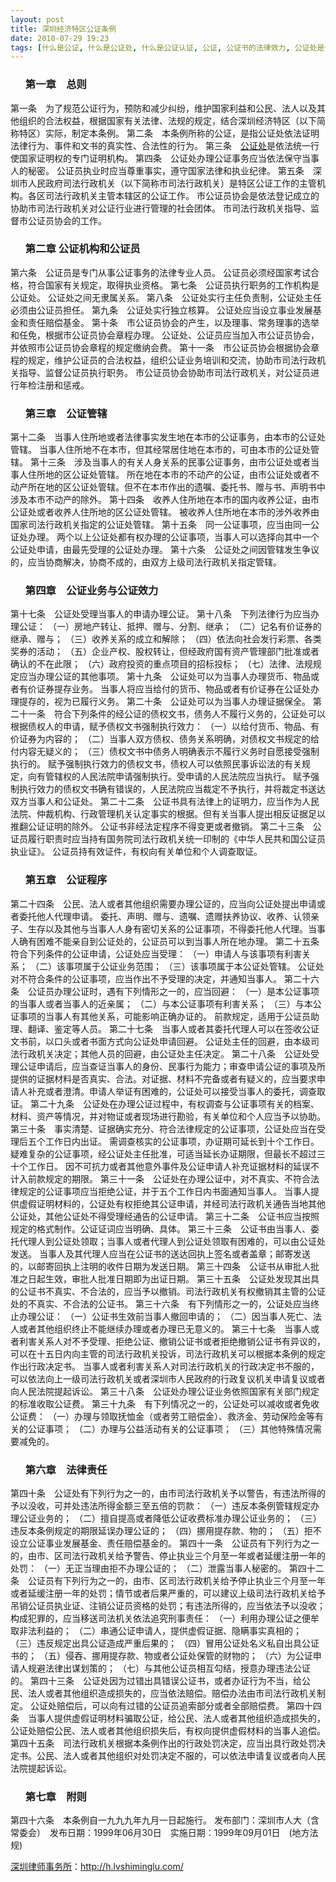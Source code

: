 ```yaml
---
layout: post
title: 深圳经济特区公证条例
date: 2010-07-29 19:23
tags: [什么是公证, 什么是公证处, 什么是公证认证, 公证, 公证书的法律效力, 公证处是什么单位, 公证处是干什么的, 公证的效力, 公证程序规则, 公证需要什么材料, 办理公证程序, 深圳法律咨询电话]
---
```

<ol>
<h3>第一章　总则</h3>
</ol>
第一条　为了规范公证行为，预防和减少纠纷，维护国家利益和公民、法人以及其他组织的合法权益，根据国家有关法律、法规的规定，结合深圳经济特区（以下简称特区）实际，制定本条例。
第二条　本条例所称的公证，是指公证处依法证明法律行为、事件和文书的真实性、合法性的行为。
第三条　<a href="http://h.lvshiminglu.com/law/178.html" target="_blank">公证处</a>是依法统一行使国家证明权的专门证明机构。
第四条　公证处办理公证事务应当依法保守当事人的秘密。
公证员执业时应当尊重事实，遵守国家法律和执业纪律。
第五条　深圳市人民政府司法行政机关（以下简称市司法行政机关）是特区公证工作的主管机构。各区司法行政机关主管本辖区的公证工作。
市公证员协会是依法登记成立的协助市司法行政机关对公证行业进行管理的社会团体。
市司法行政机关指导、监督市公证员协会的工作。
<ol>
<h3>第二章	  公证机构和公证员</h3>
</ol>
第六条　公证员是专门从事公证事务的法律专业人员。
公证员必须经国家考试合格，符合国家有关规定，取得执业资格。
第七条　公证员执行职务的工作机构是公证处。
公证处之间无隶属关系。
第八条　公证处实行主任负责制，公证处主任必须由公证员担任。
第九条　公证处实行独立核算。
公证处应当设立事业发展基金和责任赔偿基金。
第十条　市公证员协会的产生，以及理事、常务理事的选举和任免，根据市公证员协会章程办理。
公证处、公证员应当加入市公证员协会，并依照市公证员协会章程的规定缴纳会费。
第十一条　市公证员协会根据协会章程的规定，维护公证员的合法权益，组织公证业务培训和交流，协助市司法行政机关指导、监督公证员执行职务。
市公证员协会协助市司法行政机关，对公证员进行年检注册和惩戒。
<ol>
<h3>第三章　公证管辖</h3>
</ol>
第十二条　当事人住所地或者法律事实发生地在本市的公证事务，由本市的公证处管辖。
当事人住所地不在本市，但其经常居住地在本市的，可由本市的公证处管辖。
第十三条　涉及当事人的有关人身关系的民事公证事务，由市公证处或者当事人住所地的区公证处管辖。
所在地在本市的不动产的公证，由市公证处或者不动产所在地的区公证处管辖。但不在本市作出的遗嘱、委托书、赠与书、声明书中涉及本市不动产的除外。
第十四条　收养人住所地在本市的国内收养公证，由市公证处或者收养人住所地的区公证处管辖。
被收养人住所地在本市的涉外收养由国家司法行政机关指定的公证处管辖。
第十五条　同一公证事项，应当由同一公证处办理。
两个以上公证处都有权办理的公证事项，当事人可以选择向其中一个公证处申请，由最先受理的公证处办理。
第十六条　公证处之间因管辖发生争议的，应当协商解决，协商不成的，由双方上级司法行政机关指定管辖。
<ol>
<h3>第四章　公证业务与公证效力</h3>
</ol>
第十七条　公证处受理当事人的申请办理公证。
第十八条　下列法律行为应当办理公证：
（一）房地产转让、抵押、赠与、分割、继承；
（二）记名有价证券的继承、赠与；
（三）收养关系的成立和解除；
（四）依法向社会发行彩票、各类奖券的活动；
（五）企业产权、股权转让，但经政府国有资产管理部门批准或者确认的不在此限；
（六）政府投资的重点项目的招标投标；
（七）法律、法规规定应当办理公证的其他事项。
第十九条　公证处可以为当事人办理货币、物品或者有价证券提存业务。
当事人将应当给付的货币、物品或者有价证券在公证处办理提存的，视为已履行义务。
第二十条　公证处可以为当事人办理证据保全。
第二十一条　符合下列条件的经公证的债权文书，债务人不履行义务的，公证处可以根据债权人的申请，赋予债权文书强制执行效力：
（一）以给付货币、物品、有价证券为内容的；
（二）当事人双方债权、债务关系明确，对债权文书规定的给付内容无疑义的；
（三）债权文书中债务人明确表示不履行义务时自愿接受强制执行的。
赋予强制执行效力的债权文书，债权人可以依照民事诉讼法的有关规定，向有管辖权的人民法院申请强制执行。受申请的人民法院应当执行。
赋予强制执行效力的债权文书确有错误的，人民法院应当裁定不予执行，并将裁定书送达双方当事人和公证处。
第二十二条　公证书具有法律上的证明力，应当作为人民法院、仲裁机构、行政管理机关认定事实的根据。但有关当事人提出相反证据足以推翻公证证明的除外。
公证书非经法定程序不得变更或者撤销。
第二十三条　公证员履行职责时应当持有国务院司法行政机关统一印制的《中华人民共和国公证员执业证》。
公证员持有效证件，有权向有关单位和个人调查取证。
<ol>
<h3>第五章　公证程序</h3>
</ol>
第二十四条　公民、法人或者其他组织需要办理公证的，应当向公证处提出申请或者委托他人代理申请。
委托、声明、赠与、遗嘱、遗赠扶养协议、收养、认领亲子、生存以及其他与当事人人身有密切关系的公证事项，不得委托他人代理。当事人确有困难不能亲自到公证处的，公证员可以到当事人所在地办理。
第二十五条　符合下列条件的公证申请，公证处应当受理：
（一）申请人与该事项有利害关系；
（二）该事项属于公证业务范围；
（三）该事项属于本公证处管辖。
公证处对不符合条件的公证事项，应当作出不予受理的决定，并通知当事人。
第二十六条　公证员办理公证时，遇有下列情形之一的，应当回避：
（一）是本公证事项的当事人或者当事人的近亲属；
（二）与本公证事项有利害关系；
（三）与本公证事项的当事人有其他关系，可能影响正确办证的。
前款规定，适用于公证员助理、翻译、鉴定等人员。
第二十七条　当事人或者其委托代理人可以在签收公证文书前，以口头或者书面方式向公证处申请回避。
公证处主任的回避，由本级司法行政机关决定；其他人员的回避，由公证处主任决定。
第二十八条　公证处受理公证申请后，应当查证当事人的身份、民事行为能力；审查申请公证的事项及所提供的证据材料是否真实、合法。对证据、材料不完备或者有疑义的，应当要求申请人补充或者澄清。申请人举证有困难的，公证处可以接受当事人的委托，调查取证。
第二十九条　公证处在办理公证过程中，有权调查与公证事项有关的档案、材料、资产等情况，并对物证或者现场进行勘验，有关单位和个人应当予以协助。
第三十条　事实清楚、证据确实充分、符合法律规定的公证事项，公证处应当在受理后五个工作日内出证。
需调查核实的公证事项，办证期可延长到十个工作日。
疑难复杂的公证事项，经公证处主任批准，可适当延长办证期限，但最长不超过三十个工作日。
因不可抗力或者其他意外事件及公证申请人补充证据材料的延误不计入前款规定的期限。
第三十一条　公证处在办理公证中，对不真实、不符合法律规定的公证事项应当拒绝公证，并于五个工作日内书面通知当事人。
当事人提供虚假证明材料的，公证处有权拒绝其公证申请，并经司法行政机关通告当地其他公证处，其他公证处不得受理经通告的公证申请。
第三十二条　公证书应当按照规定的格式制作。公证证词应当明确、具体。
第三十三条　公证书由当事人、委托代理人到公证处领取；当事人或者代理人到公证处领取有困难的，可以由公证处发送。
当事人及其代理人应当在公证书的送达回执上签名或者盖章；邮寄发送的，以邮寄回执上注明的收件日期为发送日期。
第三十四条　公证书从审批人批准之日起生效，审批人批准日期即为出证日期。
第三十五条　公证处发现其出具的公证书不真实、不合法的，应当予以撤销。司法行政机关有权撤销其主管的公证处的不真实、不合法的公证书。
第三十六条　有下列情形之一的，公证处应当终止办理公证：
（一）公证书生效前当事人撤回申请的；
（二）因当事人死亡、法人或者其他组织终止不能继续办理或者办理已无意义的。
第三十七条　当事人或者利害关系人对不予受理、拒绝公证、撤销公证书或者拒绝撤销公证书有异议的，可以在十五日内向主管的司法行政机关投诉，司法行政机关可以根据本条例的规定作出行政决定书。
当事人或者利害关系人对司法行政机关的行政决定书不服的，可以依法向上一级司法行政机关或者深圳市人民政府的行政复议机关申请复议或者向人民法院提起诉讼。
第三十八条　公证处办理公证业务依照国家有关部门规定的标准收取公证费。
第三十九条　有下列情况之一的，公证处可以减收或者免收公证费：
（一）办理与领取抚恤金（或者劳工赔偿金）、救济金、劳动保险金等有关的公证事项；
（二）办理与公益活动有关的公证事项；
（三）其他特殊情况需要减免的。
<ol>
<h3>第六章　法律责任</h3>
</ol>
第四十条　公证处有下列行为之一的，由市司法行政机关予以警告，有违法所得的予以没收，可并处违法所得金额三至五倍的罚款：
（一）违反本条例管辖规定办理公证业务的；
（二）擅自提高或者降低公证收费标准办理公证业务的；
（三）违反本条例规定的期限延误办理公证的；
（四）挪用提存款、物的；
（五）拒不设立公证事业发展基金、责任赔偿基金的。
第四十一条　公证员有下列行为之一的，由市、区司法行政机关给予警告、停止执业三个月至一年或者延缓注册一年的处罚：
（一）无正当理由拒不办理公证的；
（二）泄露当事人秘密的。
第四十二条　公证员有下列行为之一的，由市、区司法行政机关给予停止执业三个月至一年或者延缓注册一年的处罚；情节或者后果严重的，可以建议上级司法行政机关给予吊销公证员执业证、注销公证员资格的处罚；有违法所得的，应当依法予以没收；构成犯罪的，应当移送司法机关依法追究刑事责任：
（一）利用办理公证之便牟取非法利益的；
（二）串通公证申请人，提供虚假证据、隐瞒事实真相的；
（三）违反规定出具公证造成严重后果的；
（四）冒用公证处名义私自出具公证书的；
（五）侵吞、挪用提存款、物或者公证处保管的财物的；
（六）为公证申请人规避法律出谋划策的；
（七）与其他公证员相互勾结，授意办理违法公证的。
第四十三条　公证处因为过错出具错误公证书，或者办证行为不当，给公民、法人或者其他组织造成损失的，应当依法赔偿。赔偿办法由市司法行政机关制定。
公证处赔偿后，可以向有过错的公证员追索部分或者全部赔偿费。
第四十四条　当事人提供虚假证明材料骗取公证，给公民、法人或者其他组织造成损失的，公证处赔偿公民、法人或者其他组织损失后，有权向提供虚假材料的当事人追偿。
第四十五条　司法行政机关根据本条例作出的行政处罚决定，应当出具行政处罚决定书。公民、法人或者其他组织对处罚决定不服的，可以依法申请复议或者向人民法院提起诉讼。
<ol>
<h3>第七章　附则</h3>
</ol>
第四十六条　本条例自一九九九年九月一日起施行。
发布部门：深圳市人大（含常委会）　发布日期：1999年06月30日　实施日期：1999年09月01日　(地方法规)

<a href="http://h.lvshiminglu.com/">深圳律师事务所</a>：<a href="http://h.lvshiminglu.com/">http://h.lvshiminglu.com/</a>

